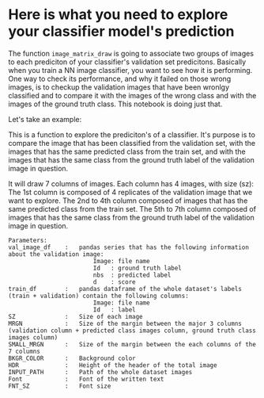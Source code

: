 # Here is what you need to explore your classifier model's prediction

 The function `image_matrix_draw` is going to associate two groups of images to each prediciton of your classifier's validation set predicitons. Basically when you train a NN image classifier, you want to see how it is performing. One way to check its performance, and why it failed on those wrong images, is to checkup the validation images that have been wronlgy classified and to compare it with the images of the wrong class and with the images of the ground truth class. This notebook is doing just that.
 
 Let's take an example:
 
 
 
 
 
 
 
 
This is a function to explore the prediciton's of a classifier. It's purpose is to compare the image that has been classified from the validation set, with the images that has the same predicted class from the train set, and with the images that has the same class from the ground truth label of the validation image in question.
 
 It will draw 7 columns of images. Each column has 4 images, with size (sz):
    The 1st column is composed of 4 replicates of the validation image that we want to explore.
    The 2nd to 4th column composed of images that has the same predicted class from the train set.
    The 5th to 7th column composed of images that has the same class from the ground truth label of the validation image in question.
    
    Parameters:
    val_image_df    :   pandas series that has the following information about the validation image:
                            Image: file name
                            Id   : ground truth label 
                            nbs  : predicted label
                            d    : score
    train_df        :   pandas dataframe of the whole dataset's labels (train + validation) contain the following columns:
                            Image: file name
                            Id   : label
    SZ              :   Size of each image
    MRGN            :   Size of the margin between the major 3 columns (validation column + predicted class images column, ground truth class images column)
    SMALL_MRGN      :   Size of the margin between the each columns of the 7 columns
    BKGR_COLOR      :   Background color 
    HDR             :   Height of the header of the total image
    INPUT_PATH      :   Path of the whole dataset images
    Font            :   Font of the written text 
    FNT_SZ          :   Font size
